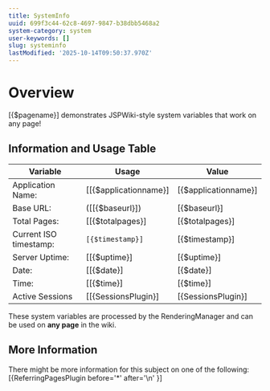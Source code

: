 ```yaml
---
title: SystemInfo
uuid: 699f3c44-62c8-4697-9847-b38dbb5468a2
system-category: system
user-keywords: []
slug: systeminfo
lastModified: '2025-10-14T09:50:37.970Z'
---
```

# Overview
[{$pagename}] demonstrates JSPWiki-style system variables that work on any page!

## Information and Usage Table

| Variable | Usage | Value
|---- |----  |---- 
| Application Name: | [[{$applicationname}] | [{$applicationname}] |
| Base URL: | ([[{$baseurl}]) | [{$baseurl}]
| Total Pages: | [[{$totalpages}] | [{$totalpages}]
| Current ISO timestamp: |`[{$timestamp}]` | [{$timestamp}]
| Server Uptime: | [[{$uptime}] | [{$uptime}] 
| Date: | [[{$date}] | [{$date}] 
| Time: | [[{$time}] | [{$time}] 
| Active Sessions | [[{SessionsPlugin}] | [{SessionsPlugin}]


These system variables are processed by the RenderingManager and can be used on **any page** in the wiki.


## More Information
There might be more information for this subject on one of the following:
[{ReferringPagesPlugin before='*' after='\n' }]
